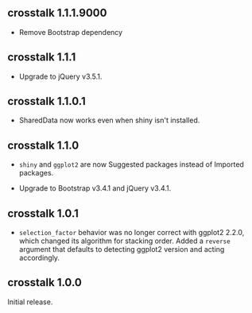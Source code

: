 ## crosstalk 1.1.1.9000

- Remove Bootstrap dependency

## crosstalk 1.1.1

* Upgrade to jQuery v3.5.1.

## crosstalk 1.1.0.1

* SharedData now works even when shiny isn't installed.

## crosstalk 1.1.0

* `shiny` and `ggplot2` are now Suggested packages instead of Imported packages.

* Upgrade to Bootstrap v3.4.1 and jQuery v3.4.1.

## crosstalk 1.0.1

* `selection_factor` behavior was no longer correct with ggplot2 2.2.0, which
  changed its algorithm for stacking order. Added a `reverse` argument that
  defaults to detecting ggplot2 version and acting accordingly.

## crosstalk 1.0.0

Initial release.
